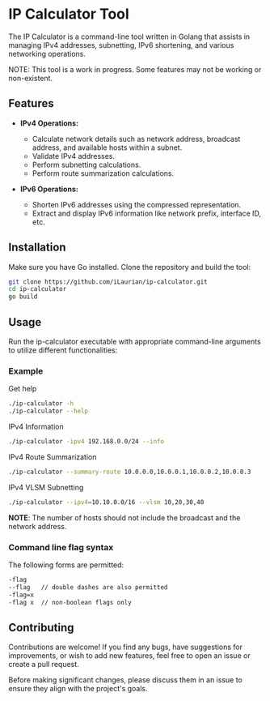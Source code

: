 # IP Calculator Tool

The IP Calculator is a command-line tool written in Golang that assists in managing IPv4 addresses, subnetting, IPv6 shortening, and various networking operations.

NOTE: This tool is a work in progress. Some features may not be working or non-existent.

## Features

- **IPv4 Operations:**
  - Calculate network details such as network address, broadcast address, and available hosts within a subnet.
  - Validate IPv4 addresses.
  - Perform subnetting calculations.
  - Perform route summarization calculations.
  
- **IPv6 Operations:**
  - Shorten IPv6 addresses using the compressed representation.
  - Extract and display IPv6 information like network prefix, interface ID, etc.

## Installation

Make sure you have Go installed. Clone the repository and build the tool:

```bash
git clone https://github.com/iLaurian/ip-calculator.git
cd ip-calculator
go build
```

## Usage

Run the ip-calculator executable with appropriate command-line arguments to utilize different functionalities:

### Example

Get help
```bash
./ip-calculator -h
./ip-calculator --help
```

IPv4 Information
```bash
./ip-calculator -ipv4 192.168.0.0/24 --info
```

IPv4 Route Summarization
```bash
./ip-calculator --summary-route 10.0.0.0,10.0.0.1,10.0.0.2,10.0.0.3
```

IPv4 VLSM Subnetting
```bash
./ip-calculator --ipv4=10.10.0.0/16 --vlsm 10,20,30,40
```
__NOTE__: The number of hosts should not include the broadcast and the network address. 

### Command line flag syntax

The following forms are permitted:
```bash
-flag
--flag   // double dashes are also permitted
-flag=x
-flag x  // non-boolean flags only
```

## Contributing

Contributions are welcome! If you find any bugs, have suggestions for improvements, or wish to add new features, feel free to open an issue or create a pull request.

Before making significant changes, please discuss them in an issue to ensure they align with the project's goals.